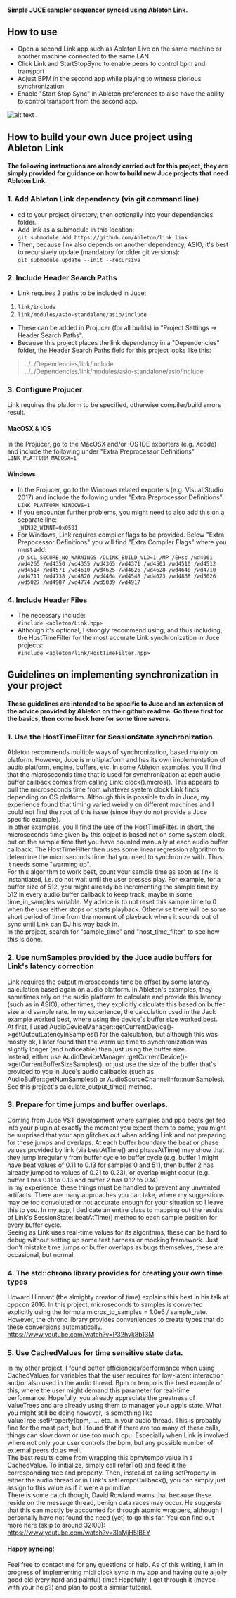 #### Simple JUCE sampler sequencer synced using Ableton Link.
## How to use
- Open a second Link app such as Ableton Live on the same machine or another machine connected to the same LAN
- Click Link and StartStopSync to enable peers to control bpm and transport
- Adjust BPM in the second app while playing to witness glorious synchronization.
- Enable "Start Stop Sync" in Ableton preferences to also have the ability to control transport from the second app.    

![alt text](https://github.com/ianacaburian/AbletonLink_JuceSampler/blob/master/ScreenShot.png) .   

## How to build your own Juce project using Ableton Link
#### The following instructions are already carried out for this project, they are simply provided for guidance on how to build new Juce projects that need Ableton Link.
### 1. Add Ableton Link dependency (via git command line)
- cd to your project directory, then optionally into your dependencies folder.
- Add link as a submodule in this location:    
`git submodule add https://github.com/Ableton/link link`
- Then, because link also depends on another dependency, ASIO, it's best to recursively update (mandatory for older git versions):    
`git submodule update --init --recursive`    
### 2. Include Header Search Paths
- Link requires 2 paths to be included in Juce:
1. `link/include`
2. `link/modules/asio-standalone/asio/include`
- These can be added in Projucer (for all builds) in "Project Settings -> Header Search Paths".
- Because this project places the link dependency in a "Dependencies" folder, the Header Search Paths field for this project looks like this:    
>../../Dependencies/link/include    
>../../Dependencies/link/modules/asio-standalone/asio/include

### 3. Configure Projucer
Link requires the platform to be specified, otherwise compiler/build errors result.
#### MacOSX & iOS
In the Projucer, go to the MacOSX and/or iOS IDE exporters (e.g. Xcode) and include the following under "Extra Preprocessor Definitions"     
`LINK_PLATFORM_MACOSX=1`
#### Windows
- In the Projucer, go to the Windows related exporters (e.g. Visual Studio 2017) and include the following under "Extra Preprocessor Definitions"    
`LINK_PLATFORM_WINDOWS=1`    
- If you encounter further problems, you might need to also add this on a separate line:    
`_WIN32_WINNT=0x0501`    
- For Windows, Link requires compiler flags to be provided. Below "Extra Prepocessor Definitions" you will find "Extra Compiler Flags" where you must add:    
`/D_SCL_SECURE_NO_WARNINGS /DLINK_BUILD_VLD=1 /MP /EHsc /wd4061 /wd4265 /wd4350 /wd4355 /wd4365 /wd4371 /wd4503 /wd4510 /wd4512 /wd4514 /wd4571 /wd4610 /wd4625 /wd4626 /wd4628 /wd4640 /wd4710 /wd4711 /wd4738 /wd4820 /wd4464 /wd4548 /wd4623 /wd4868 /wd5026 /wd5027 /wd4987 /wd4774 /wd5039 /wd4917`
### 4. Include Header Files
- The necessary include:    
`#include <ableton/Link.hpp>`
- Although it's optional, I strongly recommend using, and thus including, the HostTimeFilter for the most accurate Link synchronization in Juce projects:    
`#include <ableton/link/HostTimeFilter.hpp>`
## Guidelines on implementing synchronization in your project
#### These guidelines are intended to be specific to Juce and an extension of the advice provided by Ableton on their github readme. Go there first for the basics, then come back here for some time savers.
### 1. Use the HostTimeFilter for SessionState synchronization.
Ableton recommends multiple ways of synchronization, based mainly on platform. However, Juce is multiplatform and has its own implementation of audio platform, engine, buffers, etc. In some Ableton examples, you'll find that the microseconds time that is used for synchronization at each audio buffer callback comes from calling Link::clock().micros(). This appears to pull the microseconds time from whatever system clock Link finds depending on OS platform. Although this is possible to do in Juce, my experience found that timing varied weirdly on different machines and I could not find the root of this issue (since they do not provide a Juce specific example).    
In other examples, you'll find the use of the HostTimeFilter. In short, the microseconds time given by this object is based not on some system clock, but on the sample time that you have counted manually at each audio buffer callback. The HostTimeFilter then uses some linear regression algorithm to determine the microseconds time that you need to synchronize with. Thus, it needs some "warming up".    
For this algorithm to work best, count your sample time as soon as link is instantiated, i.e. do not wait until the user presses play. For example, for a buffer size of 512, you might already be incrementing the sample time by 512 in every audio buffer callback to keep track, maybe in some time_in_samples variable. My advice is to not reset this sample time to 0 when the user either stops or starts playback. Otherwise there will be some short period of time from the moment of playback where it sounds out of sync until Link can DJ his way back in.    
In the project, search for "sample_time" and "host_time_filter" to see how this is done.

### 2. Use numSamples provided by the Juce audio buffers for Link's latency correction
Link requires the output microseconds time be offset by some latency calculation based again on audio platform. In Ableton's examples, they sometimes rely on the audio platform to calculate and provide this latency (such as in ASIO), other times, they explicitly calculate this based on buffer size and sample rate. In my experience, the calculation used in the Jack example worked best, where using the device's buffer size worked best.    
At first, I used AudioDeviceManager::getCurrentDevice()->getOutputLatencyInSamples() for the calculation, but although this was mostly ok, I later found that the warm up time to synchronization was slightly longer (and noticeable) than just using the buffer size.    
Instead, either use AudioDeviceManager::getCurrentDevice()->getCurrentBufferSizeSamples(), or just use the size of the buffer that's provided to you in Juce's audio callbacks (such as AudioBuffer::getNumSamples() or AudioSourceChannelInfo::numSamples).    
See this project's calculate_output_time() method.

### 3. Prepare for time jumps and buffer overlaps.
Coming from Juce VST development where samples and ppq beats get fed into your plugin at exactly the moment you expect them to come; you might be surprised that your app glitches out when adding Link and not preparing for these jumps and overlaps. At each buffer boundary the beat or phase values provided by link (via beatAtTime() and phaseAtTime) may show that they jump irregularly from buffer cycle to buffer cycle (e.g. buffer 1 might have beat values of 0.11 to 0.13 for samples 0 and 511, then buffer 2 has already jumped to values of 0.21 to 0.23), or overlap might occur (e.g. buffer 1 has 0.11 to 0.13 and buffer 2 has 0.12 to 0.14).    
In my experience, these things must be handled to prevent any unwanted artifacts. There are many approaches you can take, where my suggestions may be too convoluted or not accurate enough for your situation so I leave this to you. In my app, I dedicate an entire class to mapping out the results of Link's SessionState::beatAtTime() method to each sample position for every buffer cycle.    
Seeing as Link uses real-time values for its algorithms, these can be hard to debug without setting up some test harness or mocking framework. Just don't mistake time jumps or buffer overlaps as bugs themselves, these are occasional, but normal.

### 4. The std::chrono library provides for creating your own time types
Howard Hinnant (the almighty creator of time) explains this best in his talk at cppcon 2016. In this project, microseconds to samples is converted explicitly using the formula micros_to_samples = 1.0e6 / sample_rate. However, the chrono library provides conveniences to create types that do these conversions automatically.    
https://www.youtube.com/watch?v=P32hvk8b13M

### 5. Use CachedValues for time sensitive state data.
In my other project, I found better efficiencies/performance when using CachedValues for variables that the user requires for low-latent interaction and/or also used in the audio thread. Bpm or tempo is the best example of this, where the user might demand this parameter for real-time performance. Hopefully, you already appreciate the greatness of ValueTrees and are already using them to manager your app's state. What you might still be doing however, is something like ValueTree::setProperty(bpm, .... etc. in your audio thread. This is probably fine for the most part, but I found that if there are too many of these calls, things can slow down or use too much cpu. Especially when Link is involved where not only your user controls the bpm, but any possible number of external peers do as well.    
The best results come from wrapping this bpm/tempo value in a CachedValue. To initialize, simply call referTo() and feed it the corresponding tree and property. Then, instead of calling setProperty in either the audio thread or in Link's setTempoCallback(), you can simply just assign to this value as if it were a primitive.    
There is some catch though, David Rowland warns that because these reside on the message thread, benign data races may occur. He suggests that this can mostly be accounted for through atomic wrappers, although I personally have not found the need (yet) to go this far. You can find out more here (skip to around 32:00):    
https://www.youtube.com/watch?v=3IaMjH5lBEY

#### Happy syncing!
Feel free to contact me for any questions or help. As of this writing, I am in progress of implementing midi clock sync in my app and having quite a jolly good old (very hard and painful) time! Hopefully, I get through it (maybe with your help?) and plan to post a similar tutorial.
